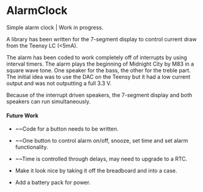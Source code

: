 # AlarmClock
Simple alarm clock | Work in progress.

A library has been written for the 7-segment display to control current draw from the Teensy LC (<5mA).

The alarm has been coded to work completely off of interrupts by using interval timers.  The alarm plays the beginning of Midnight City by M83 in a square wave tone.  One speaker for the bass, the other for the treble part.  The initial idea was to use the DAC on the Teensy but it had a low current output and was not outputting a full 3.3 V.

Because of the interrupt driven speakers, the 7-segment display and both speakers can run simultaneously.


#### Future Work
* ~~Code for a button needs to be written.

* ~~One button to control alarm on/off, snooze, set time and set alarm functionality.

* ~~Time is controlled through delays, may need to upgrade to a RTC.

* Make it look nice by taking it off the breadboard and into a case.

* Add a battery pack for power.
